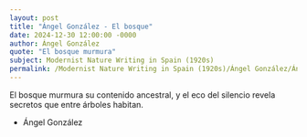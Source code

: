 ```yaml
---
layout: post
title: "Ángel González - El bosque"
date: 2024-12-30 12:00:00 -0000
author: Ángel González
quote: "El bosque murmura"
subject: Modernist Nature Writing in Spain (1920s)
permalink: /Modernist Nature Writing in Spain (1920s)/Ángel González/Ángel González - El bosque
---
```


El bosque murmura
su contenido ancestral,
y el eco del silencio
revela secretos
que entre árboles habitan.

- Ángel González
